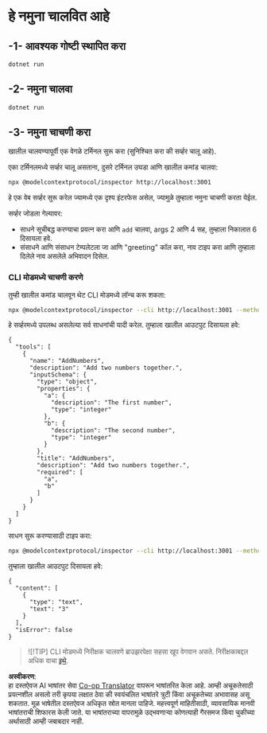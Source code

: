 <!--
CO_OP_TRANSLATOR_METADATA:
{
  "original_hash": "b97c5e77cede68533d7a92d0ce89bc0a",
  "translation_date": "2025-05-17T11:54:32+00:00",
  "source_file": "03-GettingStarted/05-sse-server/solution/dotnet/README.md",
  "language_code": "mr"
}
-->
# हे नमुना चालवित आहे

## -1- आवश्यक गोष्टी स्थापित करा

```bash
dotnet run
```

## -2- नमुना चालवा

```bash
dotnet run
```

## -3- नमुना चाचणी करा

खालील चालवण्यापूर्वी एक वेगळे टर्मिनल सुरू करा (सुनिश्चित करा की सर्व्हर चालू आहे).

एका टर्मिनलमध्ये सर्व्हर चालू असताना, दुसरे टर्मिनल उघडा आणि खालील कमांड चालवा:

```bash
npx @modelcontextprotocol/inspector http://localhost:3001
```

हे एक वेब सर्व्हर सुरू करेल ज्यामध्ये एक दृश्य इंटरफेस असेल, ज्यामुळे तुम्हाला नमुना चाचणी करता येईल.

सर्व्हर जोडला गेल्यावर:

- साधने सूचीबद्ध करण्याचा प्रयत्न करा आणि `add` चालवा, args 2 आणि 4 सह, तुम्हाला निकालात 6 दिसायला हवे.
- संसाधने आणि संसाधन टेम्पलेटला जा आणि "greeting" कॉल करा, नाव टाइप करा आणि तुम्हाला दिलेले नाव असलेले अभिवादन दिसेल.

### CLI मोडमध्ये चाचणी करणे

तुम्ही खालील कमांड चालवून थेट CLI मोडमध्ये लॉन्च करू शकता:

```bash 
npx @modelcontextprotocol/inspector --cli http://localhost:3001 --method tools/list
```

हे सर्व्हरमध्ये उपलब्ध असलेल्या सर्व साधनांची यादी करेल. तुम्हाला खालील आउटपुट दिसायला हवे:

```text
{
  "tools": [
    {
      "name": "AddNumbers",
      "description": "Add two numbers together.",
      "inputSchema": {
        "type": "object",
        "properties": {
          "a": {
            "description": "The first number",
            "type": "integer"
          },
          "b": {
            "description": "The second number",
            "type": "integer"
          }
        },
        "title": "AddNumbers",
        "description": "Add two numbers together.",
        "required": [
          "a",
          "b"
        ]
      }
    }
  ]
}
```

साधन सुरू करण्यासाठी टाइप करा:

```bash
npx @modelcontextprotocol/inspector --cli http://localhost:3001 --method tools/call --tool-name AddNumbers --tool-arg a=1 --tool-arg b=2
```

तुम्हाला खालील आउटपुट दिसायला हवे:

```text
{
  "content": [
    {
      "type": "text",
      "text": "3"
    }
  ],
  "isError": false
}
```

> ![!TIP]
> CLI मोडमध्ये निरीक्षक चालवणे ब्राउझरपेक्षा सहसा खूप वेगवान असते.
> निरीक्षकाबद्दल अधिक वाचा [इथे](https://github.com/modelcontextprotocol/inspector).

**अस्वीकरण**:  
हा दस्तऐवज AI भाषांतर सेवा [Co-op Translator](https://github.com/Azure/co-op-translator) वापरून भाषांतरित केला आहे. आम्ही अचूकतेसाठी प्रयत्नशील असलो तरी कृपया लक्षात ठेवा की स्वयंचलित भाषांतरे त्रुटी किंवा अचूकतेच्या अभावासह असू शकतात. मूळ भाषेतील दस्तऐवज अधिकृत स्रोत मानला पाहिजे. महत्त्वपूर्ण माहितीसाठी, व्यावसायिक मानवी भाषांतराची शिफारस केली जाते. या भाषांतराच्या वापरामुळे उद्भवणाऱ्या कोणत्याही गैरसमज किंवा चुकीच्या अर्थासाठी आम्ही जबाबदार नाही.